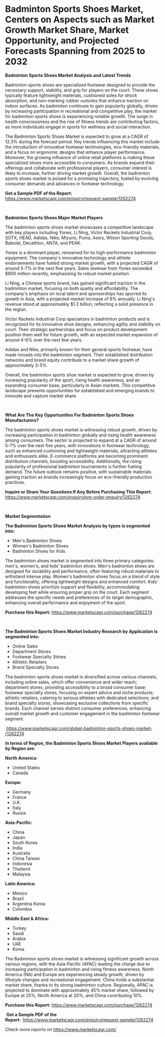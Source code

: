 <p><h1>Badminton Sports Shoes Market, Centers on Aspects such as Market Growth Market Share, Market Opportunity, and Projected Forecasts Spanning from 2025 to 2032</h1></p><p><strong>Badminton Sports Shoes Market Analysis and Latest Trends</strong></p>
<p><p>Badminton sports shoes are specialized footwear designed to provide the necessary support, stability, and grip for players on the court. These shoes typically feature lightweight materials, cushioned soles for shock absorption, and non-marking rubber outsoles that enhance traction on indoor surfaces. As badminton continues to gain popularity globally, driven by increasing participation in recreational and competitive play, the market for badminton sports shoes is experiencing notable growth. The surge in health consciousness and the rise of fitness trends are contributing factors, as more individuals engage in sports for wellness and social interaction.</p><p>The Badminton Sports Shoes Market is expected to grow at a CAGR of 12.3% during the forecast period. Key trends influencing this market include the introduction of innovative footwear technologies, eco-friendly materials, and a focus on ergonomic designs that enhance player performance. Moreover, the growing influence of online retail platforms is making these specialized shoes more accessible to consumers. As brands expand their offerings and collaborate with professional players, consumer interest is likely to increase, further driving market growth. Overall, the badminton sports shoes market is poised for a promising trajectory, fueled by evolving consumer demands and advances in footwear technology.</p></p>
<p><strong>Get a Sample PDF of the Report:&nbsp;</strong> <a href="https://www.marketscagr.com/enquiry/request-sample/1262274?utm_campaign=3277&utm_medium=2&utm_source=Github&utm_content=ia&utm_term=04042025&utm_id=badminton-sports-shoes">https://www.marketscagr.com/enquiry/request-sample/1262274</a></p>
<p>&nbsp;</p>
<p><strong>Badminton Sports Shoes Major Market Players</strong></p>
<p><p>The badminton sports shoes market showcases a competitive landscape with key players including Yonex, Li Ning, Victor Rackets Industrial Corp, SOTX, HEAD, Adidas, Nike, Mizuno, Puma, Asics, Wilson Sporting Goods, Babolat, Decathlon, ANTA, and PEAK. </p><p>Yonex is a dominant player, renowned for its high-performance badminton equipment. The company's innovative technology and athlete endorsements have fueled strong market growth, with a projected CAGR of around 5-7% in the next five years. Sales revenue from Yonex exceeded $800 million recently, emphasizing its robust market position.</p><p>Li Ning, a Chinese sports brand, has gained significant traction in the badminton market, focusing on both quality and affordability. The company's emphasis on local talent and sponsorships has spurred its growth in Asia, with a projected market increase of 6% annually. Li Ning's revenue stood at approximately $1.3 billion, reflecting a solid presence in the region.</p><p>Victor Rackets Industrial Corp specializes in badminton products and is recognized for its innovative shoe designs, enhancing agility and stability on court. Their strategic partnerships and focus on product development position them well for future growth, with an expected market expansion of around 4-6% over the next few years.</p><p>Adidas and Nike, primarily known for their general sports footwear, have made inroads into the badminton segment. Their established distribution networks and brand equity contribute to a market share growth of approximately 3-5%. </p><p>Overall, the badminton sports shoe market is expected to grow, driven by increasing popularity of the sport, rising health awareness, and an expanding consumer base, particularly in Asian markets. This competitive landscape presents opportunities for established and emerging brands to innovate and capture market share.</p></p>
<p>&nbsp;</p>
<p><strong>What Are The Key Opportunities For Badminton Sports Shoes Manufacturers?</strong></p>
<p><p>The badminton sports shoes market is witnessing robust growth, driven by increasing participation in badminton globally and rising health awareness among consumers. The sector is projected to expand at a CAGR of around 5-7% over the next five years, with innovations in footwear technology, such as enhanced cushioning and lightweight materials, attracting athletes and enthusiasts alike. E-commerce platforms are becoming prominent distribution channels, boosting accessibility. Additionally, the rising popularity of professional badminton tournaments is further fueling demand. The future outlook remains positive, with sustainable materials gaining traction as brands increasingly focus on eco-friendly production practices.</p></p>
<p><strong>Inquire or Share Your Questions If Any Before Purchasing This Report:</strong> <a href="https://www.marketscagr.com/enquiry/pre-order-enquiry/1262274?utm_campaign=3277&utm_medium=2&utm_source=Github&utm_content=ia&utm_term=04042025&utm_id=badminton-sports-shoes">https://www.marketscagr.com/enquiry/pre-order-enquiry/1262274</a></p>
<p>&nbsp;</p>
<p><strong>Market Segmentation</strong></p>
<p><strong>The Badminton Sports Shoes Market Analysis by types is segmented into:</strong></p>
<p><ul><li>Men's Badminton Shoes</li><li>Women's Badminton Shoes</li><li>Badminton Shoes for Kids</li></ul></p>
<p><p>The badminton shoes market is segmented into three primary categories: men's, women's, and kids' badminton shoes. Men's badminton shoes are designed for durability and performance, often featuring robust materials to withstand intense play. Women's badminton shoes focus on a blend of style and functionality, offering lightweight designs and enhanced comfort. Kids' badminton shoes prioritize support and flexibility, accommodating developing feet while ensuring proper grip on the court. Each segment addresses the specific needs and preferences of its target demographic, enhancing overall performance and enjoyment of the sport.</p></p>
<p><strong>Purchase this Report:&nbsp;</strong><a href="https://www.marketscagr.com/purchase/1262274?utm_campaign=3277&utm_medium=2&utm_source=Github&utm_content=ia&utm_term=04042025&utm_id=badminton-sports-shoes">https://www.marketscagr.com/purchase/1262274</a></p>
<p>&nbsp;</p>
<p><strong>The Badminton Sports Shoes Market Industry Research by Application is segmented into:</strong></p>
<p><ul><li>Online Sales</li><li>Department Stores</li><li>Footwear Specialty Stores</li><li>Athletic Retailers</li><li>Brand Specialty Stores</li></ul></p>
<p><p>The badminton sports shoes market is diversified across various channels, including online sales, which offer convenience and wider reach; department stores, providing accessibility to a broad consumer base; footwear specialty stores, focusing on expert advice and niche products; athletic retailers, catering to serious athletes with dedicated selections; and brand specialty stores, showcasing exclusive collections from specific brands. Each channel serves distinct consumer preferences, enhancing overall market growth and customer engagement in the badminton footwear segment.</p></p>
<p><a href="https://www.marketscagr.com/global-badminton-sports-shoes-market-r1262274?utm_campaign=3277&utm_medium=2&utm_source=Github&utm_content=ia&utm_term=04042025&utm_id=badminton-sports-shoes">&nbsp;https://www.marketscagr.com/global-badminton-sports-shoes-market-r1262274</a></p>
<p><strong>In terms of Region, the Badminton Sports Shoes Market Players available by Region are:</strong></p>
<p>
    <p> <strong> North America: </strong>
        <ul>
            <li>United States</li>
            <li>Canada</li>
        </ul>
        </p> 
    <p> <strong> Europe: </strong>
        <ul>
            <li>Germany</li>
            <li>France</li>
            <li>U.K.</li>
            <li>Italy</li>
            <li>Russia</li>
        </ul>
        </p> 
    <p> <strong> Asia-Pacific: </strong>
        <ul>
            <li>China</li>
            <li>Japan</li>
            <li>South Korea</li>
            <li>India</li>
            <li>Australia</li>
            <li>China Taiwan</li>
            <li>Indonesia</li>
            <li>Thailand</li>
            <li>Malaysia</li>
        </ul>
        </p> 
    <p> <strong> Latin America: </strong>
        <ul>
            <li>Mexico</li>
            <li>Brazil</li>
            <li>Argentina Korea</li>
            <li>Colombia</li>
        </ul>
        </p> 
    <p> <strong> Middle East & Africa: </strong>
        <ul>
            <li>Turkey</li>
            <li>Saudi</li>
            <li>Arabia</li>
            <li>UAE</li>
            <li>Korea</li>
        </ul>
    </p>
    </p>
<p><p>The Badminton sports shoes market is witnessing significant growth across various regions, with the Asia-Pacific (APAC) leading the charge due to increasing participation in badminton and rising fitness awareness. North America (NA) and Europe are experiencing steady growth, driven by lifestyle changes and recreational engagement. China holds a substantial market share, thanks to its strong badminton culture. Regionally, APAC is projected to dominate with approximately 45% market share, followed by Europe at 25%, North America at 20%, and China contributing 10%.</p></p>
<p><strong>Purchase this Report: </strong><a href="https://www.marketscagr.com/purchase/1262274?utm_campaign=3277&utm_medium=2&utm_source=Github&utm_content=ia&utm_term=04042025&utm_id=badminton-sports-shoes">https://www.marketscagr.com/purchase/1262274</a></p>
<p>&nbsp;<strong>Get a Sample PDF of the Report:&nbsp;&nbsp;</strong><a href="https://www.marketscagr.com/enquiry/request-sample/1262274?utm_campaign=3277&utm_medium=2&utm_source=Github&utm_content=ia&utm_term=04042025&utm_id=badminton-sports-shoes">https://www.marketscagr.com/enquiry/request-sample/1262274</a></p>
<p><strong></strong></p>
<p>Check more reports on <a href="https://www.marketscagr.com/?utm_campaign=3277&utm_medium=2&utm_source=Github&utm_content=ia&utm_term=04042025&utm_id=badminton-sports-shoes">https://www.marketscagr.com/</a></p>